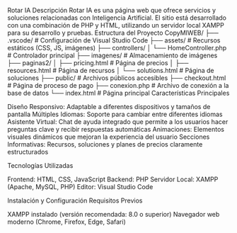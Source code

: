 Rotar IA
Descripción
Rotar IA es una página web que ofrece servicios y soluciones relacionadas con Inteligencia Artificial. El sitio está desarrollado con una combinación de PHP y HTML, utilizando un servidor local XAMPP para su desarrollo y pruebas.
Estructura del Proyecto
CopyMIWEB/
├── .vscode/              # Configuración de Visual Studio Code
├── assets/               # Recursos estáticos (CSS, JS, imágenes)
├── controllers/
│   └── HomeController.php # Controlador principal
├── imagenes/             # Almacenamiento de imágenes
├── paginas2/
│   ├── pricing.html      # Página de precios
│   ├── resources.html    # Página de recursos
│   └── solutions.html    # Página de soluciones
├── public/               # Archivos públicos accesibles
├── checkout.html         # Página de proceso de pago
├── conexion.php          # Archivo de conexión a la base de datos
└── index.html            # Página principal
Características Principales

Diseño Responsivo: Adaptable a diferentes dispositivos y tamaños de pantalla
Múltiples Idiomas: Soporte para cambiar entre diferentes idiomas
Asistente Virtual: Chat de ayuda integrado que permite a los usuarios hacer preguntas clave y recibir respuestas automáticas
Animaciones: Elementos visuales dinámicos que mejoran la experiencia del usuario
Secciones Informativas: Recursos, soluciones y planes de precios claramente estructurados

Tecnologías Utilizadas

Frontend: HTML, CSS, JavaScript
Backend: PHP
Servidor Local: XAMPP (Apache, MySQL, PHP)
Editor: Visual Studio Code

Instalación y Configuración
Requisitos Previos

XAMPP instalado (versión recomendada: 8.0 o superior)
Navegador web moderno (Chrome, Firefox, Edge, Safari)
